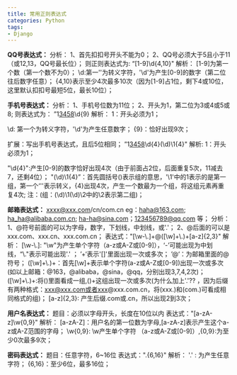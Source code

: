 ```yaml
---
title: 常用正则表达式
categories: Python
tags:
- Django
---
```


**QQ号表达式：**
分析：
1、首先扣扣号开头不能为0；
2、QQ号必须大于5且小于11（或12,13，QQ号最长位）；
则正则表达式为:    “[1-9]\\d{4,10}" 
解析：
[1-9]为第一个数（第一个数不为0）；
\\d:第一'\'为转义字符，'\d'为产生[0-9]的数字（第二位往后数字任意）；
{4,10}表示至少4次最多10次（因为[1-9]占1位，剩下4或10位，这里默认扣扣号最短5位，最长10位）；

**手机号表达式：**
分析：
1、手机号位数为11位；
2、开头为1，第二位为3或4或5或8;
则表达式为：    ”1[3458]\\d{9}
解析：
1：开头必须为1；

[3458]:第二位;
\\d: 第一个为转义字符，'\d'为产生任意数字；
{9}：恰好出现9次；

扩展：写出手机号表达式，且后5位相同；
”1[3458]\\d{4}(\\d)\\1{4}"
解析:
1：开头必须为1；

[3458]:第二位;
"\\d{4}":产生[0-9]的数字恰好出现4次（由于前面占2位，后面重复5次，11减去7，还剩4位）；
"(\\d)\\1{4}”：首先圆括号()表示组的意思，'\\1'中的1表示的是第一组，第一个‘'\'表示转义，{4}出现4次，产生一个数最为一个组，将这组元素再重复4次;   注：(组：(\\d)\\1(\\d)\\2中的\\2表示第二组)；

**邮箱表达式：**
xxxx@xxx.com/cn/com.cn
eg：haha@163.com; ha_ha@alibaba.com.cn; ha-ha@sina.com；123456789@qq.com 等；
分析：
1、@符号前面的可以为字母，数字，下划线，中划线，或'.'；
2、@后面的可以是xxx.com、xxx.cn、xxx.com.cn；
表达式："[\\w-\\.]+@([\\w]+\\.)+[a-z]{2,3}"
解析：
[\\w-\\.]: "\\w"为产生单个字符（a-z或A-Z或[0-9]），‘-’可能出现为中划线，“\\."表示可能出现'.' ；
’+‘表示'[]'里面出现一次或多次；
’@‘：为邮箱里面的@符号；
([\\w]+\\.)+：首先[\\w]+表示单个字符(a-z或A-Z或[0-9])出现一次或多次(如以上邮箱：@163，@alibaba，@sina，@qq，分别出现3,7,4,2次)； ([\\w]+\\.)+:将()里面看成一组,()+这组出现一次或多次(为什么加上'.'?? ，因为后缀有两种格式：xxx@xxx.com或者xxx@xxx.com.cn，将(xxx.)和(com.)可看成相同格式的组)；
[a-z]{2,3}: 产生后缀.com或.cn，所以出现2到3次；

**用户名表达式：**
题目：必须以字母开头，长度在10位以内
表达式："[a-zA-z]\\w{0,9}"
解析：
[a-zA-Z]：用户名的第一位数为字母,[a-zA-z]表示产生这个a-z或A-Z范围的字母；
\\w{0,9}:  \\w产生单个字符 （a-z或A-Z或[0-9]）,{0,9}:为至少0次最多9次；

**密码表达式：**
题目：任意字符，6~16位
表达式：".{6,16}"
解析：
'.' :  为产生任意字符；
{6,16}：至少6位，最多16位；

